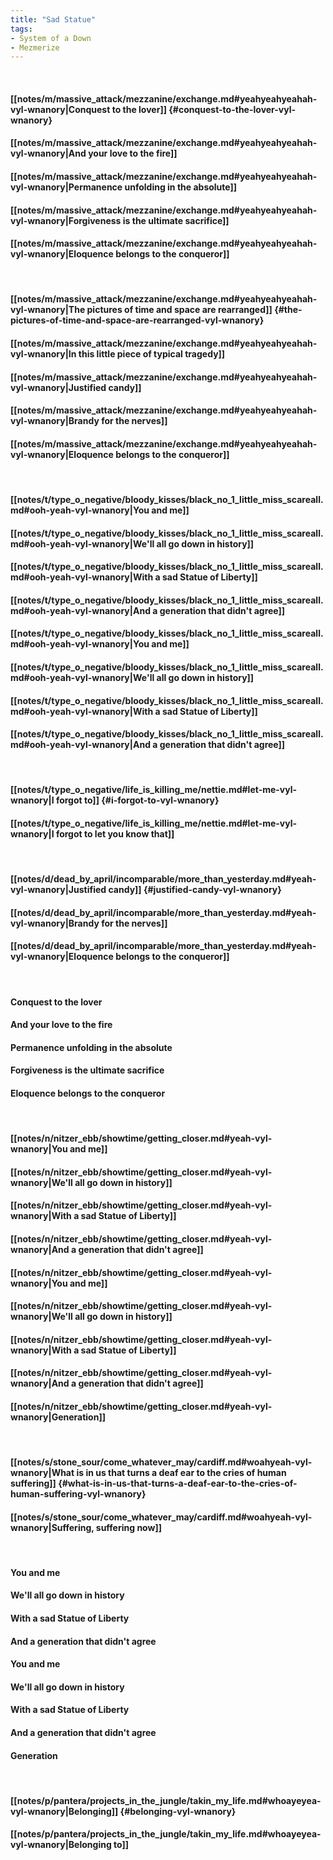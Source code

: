 ```yaml
---
title: "Sad Statue"
tags:
- System of a Down
- Mezmerize
---
```

&nbsp;
#### [[notes/m/massive_attack/mezzanine/exchange.md#yeahyeahyeahah-vyl-wnanory|Conquest to the lover]] {#conquest-to-the-lover-vyl-wnanory}
#### [[notes/m/massive_attack/mezzanine/exchange.md#yeahyeahyeahah-vyl-wnanory|And your love to the fire]]
#### [[notes/m/massive_attack/mezzanine/exchange.md#yeahyeahyeahah-vyl-wnanory|Permanence unfolding in the absolute]]
#### [[notes/m/massive_attack/mezzanine/exchange.md#yeahyeahyeahah-vyl-wnanory|Forgiveness is the ultimate sacrifice]]
#### [[notes/m/massive_attack/mezzanine/exchange.md#yeahyeahyeahah-vyl-wnanory|Eloquence belongs to the conqueror]]
&nbsp;
#### [[notes/m/massive_attack/mezzanine/exchange.md#yeahyeahyeahah-vyl-wnanory|The pictures of time and space are rearranged]] {#the-pictures-of-time-and-space-are-rearranged-vyl-wnanory}
#### [[notes/m/massive_attack/mezzanine/exchange.md#yeahyeahyeahah-vyl-wnanory|In this little piece of typical tragedy]]
#### [[notes/m/massive_attack/mezzanine/exchange.md#yeahyeahyeahah-vyl-wnanory|Justified candy]]
#### [[notes/m/massive_attack/mezzanine/exchange.md#yeahyeahyeahah-vyl-wnanory|Brandy for the nerves]]
#### [[notes/m/massive_attack/mezzanine/exchange.md#yeahyeahyeahah-vyl-wnanory|Eloquence belongs to the conqueror]]
&nbsp;
#### [[notes/t/type_o_negative/bloody_kisses/black_no_1_little_miss_scareall.md#ooh-yeah-vyl-wnanory|You and me]]
#### [[notes/t/type_o_negative/bloody_kisses/black_no_1_little_miss_scareall.md#ooh-yeah-vyl-wnanory|We'll all go down in history]]
#### [[notes/t/type_o_negative/bloody_kisses/black_no_1_little_miss_scareall.md#ooh-yeah-vyl-wnanory|With a sad Statue of Liberty]]
#### [[notes/t/type_o_negative/bloody_kisses/black_no_1_little_miss_scareall.md#ooh-yeah-vyl-wnanory|And a generation that didn't agree]]
#### [[notes/t/type_o_negative/bloody_kisses/black_no_1_little_miss_scareall.md#ooh-yeah-vyl-wnanory|You and me]]
#### [[notes/t/type_o_negative/bloody_kisses/black_no_1_little_miss_scareall.md#ooh-yeah-vyl-wnanory|We'll all go down in history]]
#### [[notes/t/type_o_negative/bloody_kisses/black_no_1_little_miss_scareall.md#ooh-yeah-vyl-wnanory|With a sad Statue of Liberty]]
#### [[notes/t/type_o_negative/bloody_kisses/black_no_1_little_miss_scareall.md#ooh-yeah-vyl-wnanory|And a generation that didn't agree]]
&nbsp;
#### [[notes/t/type_o_negative/life_is_killing_me/nettie.md#let-me-vyl-wnanory|I forgot to]] {#i-forgot-to-vyl-wnanory}
#### [[notes/t/type_o_negative/life_is_killing_me/nettie.md#let-me-vyl-wnanory|I forgot to let you know that]]
&nbsp;
#### [[notes/d/dead_by_april/incomparable/more_than_yesterday.md#yeah-vyl-wnanory|Justified candy]] {#justified-candy-vyl-wnanory}
#### [[notes/d/dead_by_april/incomparable/more_than_yesterday.md#yeah-vyl-wnanory|Brandy for the nerves]]
#### [[notes/d/dead_by_april/incomparable/more_than_yesterday.md#yeah-vyl-wnanory|Eloquence belongs to the conqueror]]
&nbsp;
#### Conquest to the lover
#### And your love to the fire
#### Permanence unfolding in the absolute
#### Forgiveness is the ultimate sacrifice
#### Eloquence belongs to the conqueror
&nbsp;
#### [[notes/n/nitzer_ebb/showtime/getting_closer.md#yeah-vyl-wnanory|You and me]]
#### [[notes/n/nitzer_ebb/showtime/getting_closer.md#yeah-vyl-wnanory|We'll all go down in history]]
#### [[notes/n/nitzer_ebb/showtime/getting_closer.md#yeah-vyl-wnanory|With a sad Statue of Liberty]]
#### [[notes/n/nitzer_ebb/showtime/getting_closer.md#yeah-vyl-wnanory|And a generation that didn't agree]]
#### [[notes/n/nitzer_ebb/showtime/getting_closer.md#yeah-vyl-wnanory|You and me]]
#### [[notes/n/nitzer_ebb/showtime/getting_closer.md#yeah-vyl-wnanory|We'll all go down in history]]
#### [[notes/n/nitzer_ebb/showtime/getting_closer.md#yeah-vyl-wnanory|With a sad Statue of Liberty]]
#### [[notes/n/nitzer_ebb/showtime/getting_closer.md#yeah-vyl-wnanory|And a generation that didn't agree]]
#### [[notes/n/nitzer_ebb/showtime/getting_closer.md#yeah-vyl-wnanory|Generation]]
&nbsp;
#### [[notes/s/stone_sour/come_whatever_may/cardiff.md#woahyeah-vyl-wnanory|What is in us that turns a deaf ear to the cries of human suffering]] {#what-is-in-us-that-turns-a-deaf-ear-to-the-cries-of-human-suffering-vyl-wnanory}
#### [[notes/s/stone_sour/come_whatever_may/cardiff.md#woahyeah-vyl-wnanory|Suffering, suffering now]]
&nbsp;
#### You and me
#### We'll all go down in history
#### With a sad Statue of Liberty
#### And a generation that didn't agree
#### You and me
#### We'll all go down in history
#### With a sad Statue of Liberty
#### And a generation that didn't agree
#### Generation
&nbsp;
#### [[notes/p/pantera/projects_in_the_jungle/takin_my_life.md#whoayeyea-vyl-wnanory|Belonging]] {#belonging-vyl-wnanory}
#### [[notes/p/pantera/projects_in_the_jungle/takin_my_life.md#whoayeyea-vyl-wnanory|Belonging to]]
